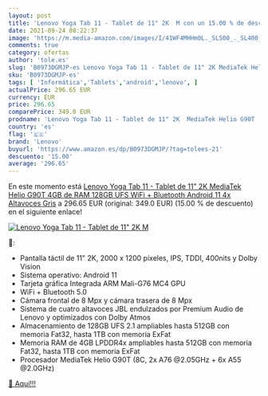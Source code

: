```yaml
---
layout: post
title: 'Lenovo Yoga Tab 11 - Tablet de 11" 2K  M con un 15.00 % de descuento'
date: 2021-09-24 08:22:37
image: 'https://m.media-amazon.com/images/I/41WF4MHHm0L._SL500_._SL400_.jpg'
comments: true
category: ofertas
author: 'tole.es'
slug: 'B0973DGMJP-es Lenovo Yoga Tab 11 - Tablet de 11" 2K MediaTek Helio G90T...'
sku: 'B0973DGMJP-es'
tags: [ 'Informática','Tablets','android','lenovo', ]
actualPrice: 296.65 EUR
currency: EUR
price: 296.65
comparePrice: 349.0 EUR
prodname: 'Lenovo Yoga Tab 11 - Tablet de 11" 2K  MediaTek Helio G90T  4GB de RAM  128GB UFS  WiFi + Bluetooth  Android 11  4x Altavoces   Gris'
country: 'es'
flag: '🇪🇸'
brand: 'Lenovo'
buyurl: 'https://www.amazon.es/dp/B0973DGMJP/?tag=tolees-21'
descuento: '15.00'
average: '296.65'
---
```


En este momento está [Lenovo Yoga Tab 11 - Tablet de 11" 2K  MediaTek Helio G90T  4GB de RAM  128GB UFS  WiFi + Bluetooth  Android 11  4x Altavoces   Gris](https://www.amazon.es/dp/B0973DGMJP/?tag=tolees-21) a 296.65 EUR (original: 349.0 EUR) (15.00 %  de descuento) en el siguiente enlace!

[![Lenovo Yoga Tab 11 - Tablet de 11" 2K  M](https://m.media-amazon.com/images/I/41WF4MHHm0L._SL500_._SL400_.jpg)](https://www.amazon.es/dp/B0973DGMJP/?tag=tolees-21)

🔎:

- Pantalla táctil de 11" 2K, 2000 x 1200 píxeles, IPS, TDDI, 400nits y Dolby Vision
- Sistema operativo: Android 11
- Tarjeta gráfica Integrada ARM Mali-G76 MC4 GPU
- WiFi + Bluetooth 5.0
- Cámara frontal de 8 Mpx y cámara trasera de 8 Mpx
- Sistema de cuatro altavoces JBL endulzados por Premium Audio de Lenovo y optimizados con Dolby Atmos
- Almacenamiento de 128GB UFS 2.1 ampliables hasta 512GB con memoria Fat32, hasta 1TB con memoria ExFat
- Memoria RAM de 4GB LPDDR4x ampliables hasta 512GB con memoria Fat32, hasta 1TB con memoria ExFat
- Procesador MediaTek Helio G90T (8C, 2x A76 @2.05GHz + 6x A55 @2.0GHz)

[🛒 Aquí!!!](https://www.amazon.es/dp/B0973DGMJP/?tag=tolees-21)
